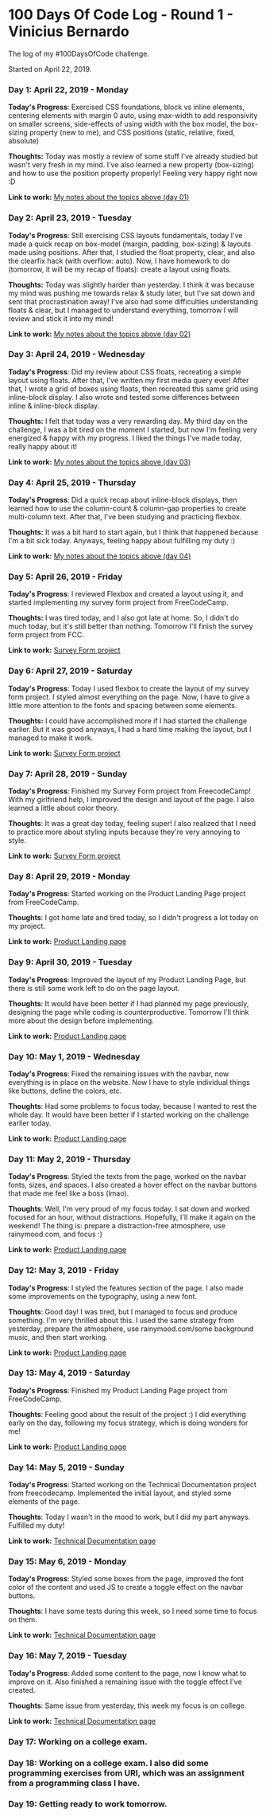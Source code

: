 # 100 Days Of Code Log - Round 1 - Vinicius Bernardo

The log of my #100DaysOfCode challenge.

Started on April 22, 2019.

### Day 1: April 22, 2019 - Monday

**Today's Progress**: Exercised CSS foundations, block vs inline elements, centering elements with margin 0 auto, using max-width to add responsivity on smaller screens, side-effects of using width with the box model, the box-sizing property (new to me), and CSS positions (static, relative, fixed, absolute)

**Thoughts:** Today was mostly a review of some stuff I've already studied but wasn't very fresh in my mind. I've also learned a new property (box-sizing) and how to use the position property properly! Feeling very happy right now :D

**Link to work:** [My notes about the topics above (day 01)](./notes/day01/index.html)

### Day 2: April 23, 2019 - Tuesday

**Today's Progress**: Still exercising CSS layouts fundamentals, today I've made a quick recap on box-model (margin, padding, box-sizing) & layouts made using positions. After that, I studied the float property, clear, and also the clearfix hack (with overflow: auto). Now, I have homework to do (tomorrow, it will be my recap of floats): create a layout using floats.

**Thoughts:** Today was slightly harder than yesterday. I think it was because my mind was pushing me towards relax & study later, but I've sat down and sent that procrastination away! I've also had some difficulties understanding floats & clear, but I managed to understand everything, tomorrow I will review and stick it into my mind!

**Link to work:** [My notes about the topics above (day 02)](./notes/day02/index.html)

### Day 3: April 24, 2019 - Wednesday

**Today's Progress**: Did my review about CSS floats, recreating a simple layout using floats. After that, I've written my first media query ever! After that,  I wrote a grid of boxes using floats, then recreated this same grid using inline-block display. I also wrote and tested some differences between inline & inline-block display.

**Thoughts:** I felt that today was a very rewarding day. My third day on the challenge, I was a bit tired on the moment I started, but now I'm feeling very energized & happy with my progress. I liked the things I've made today, really happy about it!

**Link to work:** [My notes about the topics above (day 03)](./notes/day03/index.html)

### Day 4: April 25, 2019 - Thursday

**Today's Progress**: Did a quick recap about inline-block displays, then learned how to use the column-count & column-gap properties to create multi-column text. After that, I've been studying and practicing flexbox.

**Thoughts:** It was a bit hard to start again, but I think that happened because I'm a bit sick today. Anyways, feeling happy about fulfilling my duty :)

**Link to work:** [My notes about the topics above (day 04)](./notes/day04/index.html)

### Day 5: April 26, 2019 - Friday

**Today's Progress**: I reviewed Flexbox and created a layout using it, and started implementing my survey form project from FreeCodeCamp.

**Thoughts:** I was tired today, and I also got late at home. So, I didn't do much today, but it's still better than nothing. Tomorrow I'll finish the survey form project from FCC.

**Link to work:** [Survey Form project](https://codepen.io/vinibern/pen/BEMroG)

### Day 6: April 27, 2019 - Saturday

**Today's Progress**: Today I used flexbox to create the layout of my survey form project. I styled almost everything on the page. Now, I have to give a little more attention to the fonts and spacing between some elements.

**Thoughts:** I could have accomplished more if I had started the challenge earlier. But it was good anyways, I had a hard time making the layout, but I managed to make it work.

**Link to work:** [Survey Form project](https://codepen.io/vinibern/pen/BEMroG)

### Day 7: April 28, 2019 - Sunday

**Today's Progress**: Finished my Survey Form project from FreecodeCamp! With my girlfriend help, I improved the design and layout of the page. I also learned a little about color theory.

**Thoughts**: It was a great day today, feeling super! I also realized that I need to practice more about styling inputs because they're very annoying to style.

**Link to work:** [Survey Form project](https://codepen.io/vinibern/pen/BEMroG)

### Day 8: April 29, 2019 - Monday

**Today's Progress**: Started working on the Product Landing Page project from FreeCodeCamp.

**Thoughts**: I got home late and tired today, so I didn't progress a lot today on my project.

**Link to work:** [Product Landing page](https://codepen.io/vinibern/pen/oOOarj)

### Day 9: April 30, 2019 - Tuesday

**Today's Progress**: Improved the layout of my Product Landing Page, but there is still some work left to do on the page layout.

**Thoughts**: It would have been better if I had planned my page previously, designing the page while coding is counterproductive. Tomorrow I'll think more about the design before implementing.

**Link to work:** [Product Landing page](https://codepen.io/vinibern/pen/oOOarj)

### Day 10: May 1, 2019 - Wednesday

**Today's Progress**: Fixed the remaining issues with the navbar, now everything is in place on the website. Now I have to style individual things like buttons, define the colors, etc.

**Thoughts**: Had some problems to focus today, because I wanted to rest the whole day. It would have been better if I started working on the challenge earlier today.

**Link to work:** [Product Landing page](https://codepen.io/vinibern/pen/oOOarj)

### Day 11: May 2, 2019 - Thursday

**Today's Progress**: Styled the texts from the page, worked on the navbar fonts, sizes, and spaces. I also created a hover effect on the navbar buttons that made me feel like a boss (lmao).

**Thoughts**: Well, I'm very proud of my focus today. I sat down and worked focused for an hour, without distractions. Hopefully, I'll make it again on the weekend! The thing is: prepare a distraction-free atmosphere, use rainymood.com, and focus :)

**Link to work:** [Product Landing page](https://codepen.io/vinibern/pen/oOOarj)

### Day 12: May 3, 2019 - Friday

**Today's Progress**: I styled the features section of the page. I also made some improvements on the typography, using a new font.

**Thoughts**: Good day! I was tired, but I managed to focus and produce something. I'm very thrilled about this. I used the same strategy from yesterday, prepare the atmosphere, use rainymood.com/some background music, and then start working.

**Link to work:** [Product Landing page](https://codepen.io/vinibern/pen/oOOarj)

### Day 13: May 4, 2019 - Saturday

**Today's Progress**: Finished my Product Landing Page project from FreeCodeCamp.

**Thoughts**: Feeling good about the result of the project :) I did everything early on the day, following my focus strategy, which is doing wonders for me!

**Link to work:** [Product Landing page](https://codepen.io/vinibern/pen/oOOarj)

### Day 14: May 5, 2019 - Sunday

**Today's Progress**: Started working on the Technical Documentation project from freecodecamp. Implemented the initial layout, and styled some elements of the page.

**Thoughts**: Today I wasn't in the mood to work, but I did my part anyways. Fulfilled my duty!

**Link to work:** [Technical Documentation page](https://codepen.io/vinibern/pen/mYdLEP)

### Day 15: May 6, 2019 - Monday

**Today's Progress**: Styled some boxes from the page, improved the font color of the content and used JS to create a toggle effect on the navbar buttons.

**Thoughts**: I have some tests during this week, so I need some time to focus on them.

**Link to work:** [Technical Documentation page](https://codepen.io/vinibern/pen/mYdLEP)

### Day 16: May 7, 2019 - Tuesday

**Today's Progress**: Added some content to the page, now I know what to improve on it. Also finished a remaining issue with the toggle effect I've created.

**Thoughts**: Same issue from yesterday, this week my focus is on college.

**Link to work:** [Technical Documentation page](https://codepen.io/vinibern/pen/mYdLEP)

### Day 17: Working on a college exam.

### Day 18: Working on a college exam. I also did some programming exercises from URI, which was an assignment from a programming class I have.

### Day 19: Getting ready to work tomorrow.